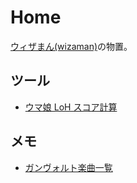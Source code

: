 # Home

[ウィザまん(wizaman)](https://wizaman.net/)の物置。

## ツール

- [ウマ娘 LoH スコア計算](https://wizaman.github.io/loh-scoreboard/)

## メモ

- [ガンヴォルト楽曲一覧](./gunvolt.md)
